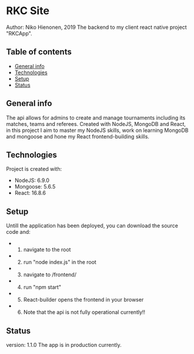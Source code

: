 # RKC Site
Author: Niko Hienonen, 2019
The backend to my client react native project "RKCApp".


## Table of contents
* [General info](#general-info)
* [Technologies](#technologies)
* [Setup](#setup)
* [Status](#status)

## General info
The api allows for admins to create and manage tournaments including its matches, teams and referees. Created with NodeJS, 
MongoDB and React, in this project I aim to master my NodeJS skills, work on learning MongoDB and mongoose and hone my React
frontend-building skills.
	
## Technologies
Project is created with:
* NodeJS: 6.9.0
* Mongoose: 5.6.5
* React: 16.8.6
	
## Setup
Untill the application has been deployed, you can download the source code and:
* 1. navigate to the root
* 2. run "node index.js" in the root
* 3. navigate to /frontend/
* 4. run "npm start"
* 5. React-builder opens the frontend in your browser
* 6. Note that the api is not fully operational currently!!

## Status
version: 1.1.0
The app is in production currently.
